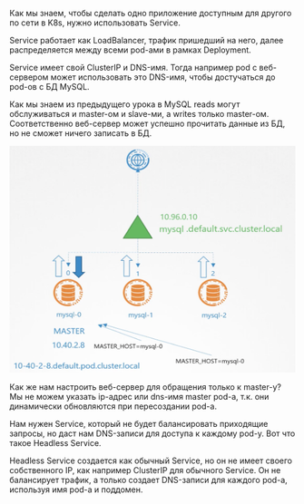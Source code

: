 Как мы знаем, чтобы сделать одно приложение доступным для другого по сети в K8s, нужно использовать Service.

Service работает как LoadBalancer, трафик пришедший на него, далее распределяется между всеми pod-ами в рамках Deployment.

Service имеет свой ClusterIP и DNS-имя. Тогда например pod с веб-сервером может использовать это DNS-имя, чтобы достучаться до pod-ов с БД MySQL.

Как мы знаем из предыдущего урока в MySQL reads могут обслуживаться и master-ом и slave-ми, а writes только master-ом. Соответственно веб-сервер может успешно прочитать данные из БД, но не сможет ничего записать в БД.

<img src="scheme.png" width="600" height="400"><br>

Как же нам настроить веб-сервер для обращения только к master-у? Мы не можем указать ip-адрес или dns-имя master pod-а, т.к. они динамически обновляются при пересоздании pod-а.

Нам нужен Service, который не будет балансировать приходящие запросы, но даст нам DNS-записи для доступа к каждому pod-у. Вот что такое Headless Service.

Headless Service создается как обычный Service, но он не имеет своего собственного IP, как например ClusterIP для обычного Service. Он не балансирует трафик, а только создает DNS-записи для каждого pod-а, используя имя pod-а и поддомен.